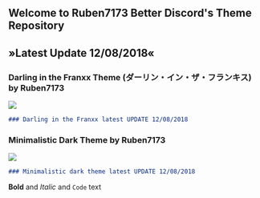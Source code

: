 ## Welcome to Ruben7173 Better Discord's Theme Repository 
## »Latest Update 12/08/2018«


### Darling in the Franxx Theme (ダーリン・イン・ザ・フランキス) by Ruben7173
<img src="https://i.imgur.com/gpODc3b.jpg"/></a>
```markdown
### Darling in the Franxx latest UPDATE 12/08/2018
```



### Minimalistic Dark Theme by Ruben7173
<img src="https://i.imgur.com/eHzACMg.png"/></a>
```markdown
### Minimalistic dark theme latest UPDATE 12/08/2018
```
**Bold** and _Italic_ and `Code` text
